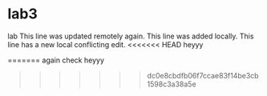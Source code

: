 # lab3
lab
This line was updated remotely again.
This line was added locally.
This line has a new local conflicting edit.
<<<<<<< HEAD
heyyy



=======
again
check
heyyy
>>>>>>> dc0e8cbdfb06f7ccae83f14be3cb1598c3a38a5e


